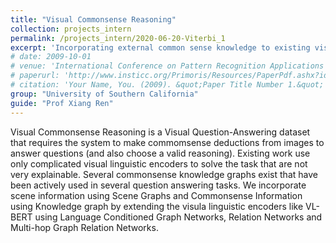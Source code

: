 ```yaml
---
title: "Visual Commonsense Reasoning"
collection: projects_intern
permalink: /projects_intern/2020-06-20-Viterbi_1
excerpt: 'Incorporating external common sense knowledge to existing visual linguistic encoders to perform more informed and valid inferences from images to solve downstream tasks like Visual Question Answering'
# date: 2009-10-01
# venue: 'International Conference on Pattern Recognition Applications and Methods 2019, Prague, Czech Republic'
# paperurl: 'http://www.insticc.org/Primoris/Resources/PaperPdf.ashx?idPaper=73925'
# citation: 'Your Name, You. (2009). &quot;Paper Title Number 1.&quot; <i>Journal 1</i>. 1(1).'
group: "University of Southern California"
guide: "Prof Xiang Ren"
---
```

<!-- This paper is about the number 1. The number 2 is left for future work. -->

<!-- [Download paper here](http://www.insticc.org/Primoris/Resources/PaperPdf.ashx?idPaper=73925) -->

<!-- Recommended citation: Your Name, You. (2009). "Paper Title Number 1." <i>Journal 1</i>. 1(1). -->

Visual Commonsense Reasoning is a Visual Question-Answering dataset that requires the system to make commomsense deductions from images to answer questions (and also choose a valid reasoning). Existing work use only complicated visual linguistic encoders to solve the task that are not very explainable. Several commonsense knowledge graphs exist that have been actively used in several question answering tasks. We incorporate scene information using Scene Graphs and Commonsense Information using Knowledge graph by extending the visula linguistic encoders like VL-BERT using Language Conditioned Graph Networks, Relation Networks and Multi-hop Graph Relation Networks.
